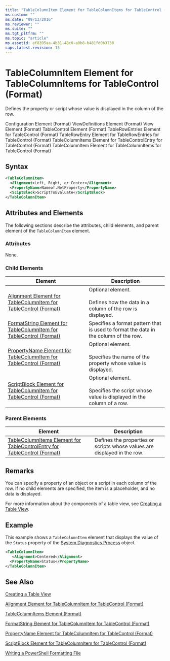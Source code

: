 ```yaml
---
title: "TableColumnItem Element for TableColumnItems for TableControl (Format) | Microsoft Docs"
ms.custom: ""
ms.date: "09/13/2016"
ms.reviewer: ""
ms.suite: ""
ms.tgt_pltfrm: ""
ms.topic: "article"
ms.assetid: ef8395aa-4b31-48c0-a0b8-b481fd0b3738
caps.latest.revision: 15
---
```

# TableColumnItem Element for TableColumnItems for TableControl (Format)

Defines the property or script whose value is displayed in the column of the row.

Configuration Element (Format)
ViewDefinitions Element (Format)
View Element (Format)
TableControl Element (Format)
TableRowEntries Element for TableControl (Format)
TableRowEntry Element for TableRowEntries for TableControl (Format)
TableColumnItems Element for TableControlEntry for TableControl (Format)
TableColumnItem Element for TableColumnItems for TableControl (Format)

## Syntax

```xml
<TableColumnItem>
  <Alignment>Left, Right, or Center</Alignment>
  <PropertyName>Nameof.NetProperty</PropertyName>
  <SciptBlock>ScriptToEvaluate</ScriptBlock>
</TableColumnItem>
```

## Attributes and Elements

The following sections describe the attributes, child elements, and parent element of the `TableColumnItem` element.

### Attributes

None.

### Child Elements

|Element|Description|
|-------------|-----------------|
|[Alignment Element for TableColumnItem for TableControl (Format)](./alignment-element-for-tablecolumnitem-for-tablecontrol-format.md)|Optional element.<br /><br /> Defines how the data in a column of the row is displayed.|
|[FormatString Element for TableColumnItem for TableControl (Format)](./formatstring-element-for-tablecolumnitem-for-tablecontrol-format.md)|Specifies a format pattern that is used to format the data in the column of the row.|
|[PropertyName Element for TableColumnItem for TableControl (Format)](./propertyname-element-for-tablecolumnitem-for-tablecontrol-format.md)|Optional element.<br /><br /> Specifies the name of the property whose value is displayed.|
|[ScriptBlock Element for TableColumnItem for TableControl (Format)](./scriptblock-element-for-tablecolumnitem-for-tablecontrol-format.md)|Optional element.<br /><br /> Specifies the script whose value is displayed in the column of a row.|

### Parent Elements

|Element|Description|
|-------------|-----------------|
|[TableColumnItems Element for TableControlEntry for TableControl (Format)](./tablecolumnitems-element-for-tablerowentry-for-tablecontrol-format.md)|Defines the properties or scripts whose values are displayed in the row.|

## Remarks

You can specify a property of an object or a script in each column of the row. If no child elements are specified, the item is a placeholder, and no data is displayed.

For more information about the components of a table view, see [Creating a Table View](./creating-a-table-view.md).

## Example

This example shows a `TableColumnItem` element that displays the value of the `Status` property of the [System.Diagnostics.Process](/dotnet/api/System.Diagnostics.Process) object.

```xml
<TableColumnItem>
   <Alignment>Centered</Alignment>
  <PropertyName>Status</PropertyName>
</TableColumnItem>

```

## See Also

[Creating a Table View](./creating-a-table-view.md)

[Alignment Element for TableColumnItem for TableControl (Format)](./alignment-element-for-tablecolumnitem-for-tablecontrol-format.md)

[TableColumnItems Element (Format)](./tablecolumnitems-element-for-tablerowentry-for-tablecontrol-format.md)

[FormatString Element for TableColumnItem for TableControl (Format)](./formatstring-element-for-tablecolumnitem-for-tablecontrol-format.md)

[PropertyName Element for TableColumnItem for TableControl (Format)](./propertyname-element-for-tablecolumnitem-for-tablecontrol-format.md)

[ScriptBlock Element for TableColumnItem for TableControl (Format)](./scriptblock-element-for-tablecolumnitem-for-tablecontrol-format.md)

[Writing a PowerShell Formatting File](./writing-a-powershell-formatting-file.md)
